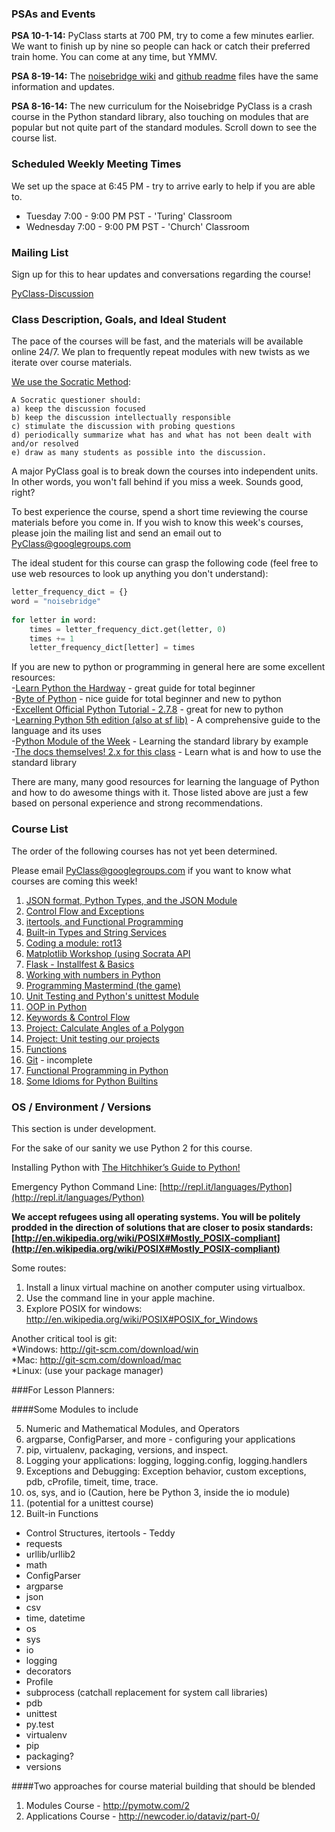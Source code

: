 
### PSAs and Events

**PSA 10-1-14:** PyClass starts at 700 PM, try to come a few minutes earlier. We want to finish up by nine so people can hack or catch their preferred train home.  You can come at any time, but YMMV.

**PSA 8-19-14:** The [noisebridge wiki](https://noisebridge.net/wiki/PyClass) and [github readme](https://github.com/PyClass/PyClass-lesson-plans) files have the same information and updates.

**PSA 8-16-14:** The new curriculum for the Noisebridge PyClass is a crash course in the Python standard library, also touching on modules that are popular but not quite part of the standard modules. Scroll down to see the course list.

### Scheduled Weekly Meeting Times

We set up the space at 6:45 PM - try to arrive early to help if you are able to.

* Tuesday 7:00 - 9:00 PM PST - 'Turing' Classroom
* Wednesday 7:00 - 9:00 PM PST - 'Church' Classroom

### Mailing List

Sign up for this to hear updates and conversations regarding the course!

[PyClass-Discussion](http://groups.google.com/group/pyclass)


### Class Description, Goals, and Ideal Student

The pace of the courses will be fast, and the materials will be available online 24/7. We plan to frequently repeat modules with new twists as we iterate over course materials.

[We use the Socratic Method](http://www.criticalthinking.org/pages/socratic-teaching/606):
```
A Socratic questioner should: 
a) keep the discussion focused
b) keep the discussion intellectually responsible
c) stimulate the discussion with probing questions
d) periodically summarize what has and what has not been dealt with and/or resolved
e) draw as many students as possible into the discussion.
```

A major PyClass goal is to break down the courses into independent units. In other words, you won't fall behind if you miss a week. Sounds good, right?

To best experience the course, spend a short time reviewing the course materials before you come in. If you wish to know this week's courses, please join the mailing list and send an email out to PyClass@googlegroups.com

The ideal student for this course can grasp the following code (feel free to use web resources to look up anything you don't understand):

```python
letter_frequency_dict = {}
word = "noisebridge"
 
for letter in word:
    times = letter_frequency_dict.get(letter, 0)
    times += 1
    letter_frequency_dict[letter] = times
```

If you are new to python or programming in general here are some excellent resources:    
-[Learn Python the Hardway](http://learnpythonthehardway.org/) - great guide for total beginner    
-[Byte of Python](http://www.swaroopch.com/notes/python/) - nice guide for total beginner and new to python    
-[Excellent Official Python Tutorial - 2.7.8](https://docs.python.org/2/tutorial/) - great for new to python    
-[Learning Python 5th edition (also at sf lib)](http://shop.oreilly.com/product/0636920028154.do) - A comprehensive guide to the language and its uses    
-[Python Module of the Week](http://pymotw.com/2/) - Learning the standard library by example    
-[The docs themselves! 2.x for this class](https://www.python.org/doc/) - Learn what is and how to use the standard library

There are many, many good resources for learning the language of Python and how to do awesome things with it.
Those listed above are just a few based on personal experience and strong recommendations.  

### Course List


The order of the following courses has not yet been determined.  

Please email PyClass@googlegroups.com if you want to know what courses are coming this week!

1. [JSON format, Python Types, and the JSON Module](https://github.com/PyClass/PyClass-lesson-plans/blob/master/1_json_module.md)    
2. [Control Flow and Exceptions](https://github.com/PyClass/PyClass-lesson-plans/blob/master/5_control_statements.md)     
3. [itertools, and Functional Programming](https://github.com/PyClass/PyClass-lesson-plans/blob/master/3_functional_and_control.md)    
4. [Built-in Types and String Services](https://github.com/PyClass/PyClass-lesson-plans/blob/master/4_builtintypes_stringservices.md)    
5. [Coding a module: rot13](https://github.com/PyClass/PyClass-lesson-plans/blob/master/10_rot13.md) 
6. [Matplotlib Workshop (using Socrata API](https://github.com/PyClass/PyClass-lesson-plans/blob/master/6_socrata_matplotlib_workshop.md)
7. [Flask - Installfest & Basics](https://github.com/PyClass/PyClass-lesson-plans/blob/master/11_server_side_dev_flask.md)
8. [Working with numbers in Python](https://github.com/PyClass/PyClass-lesson-plans/blob/master/9_numbers.md) 
9. [Programming Mastermind (the game)](https://github.com/PyClass/PyClass-lesson-plans/blob/master/13_games.md)
10. [Unit Testing and Python's unittest Module](https://github.com/PyClass/PyClass-lesson-plans/blob/master/14_unittest.md)
11. [OOP in Python](https://github.com/PyClass/PyClass-lesson-plans/blob/master/15_classy_OOP.md)
12. [Keywords & Control Flow](https://github.com/PyClass/PyClass-lesson-plans/blob/master/16_keywords_and_control_flow.md)
13. [Project: Calculate Angles of a Polygon](https://github.com/PyClass/PyClass-lesson-plans/blob/master/17_polygon_abstraction.md)
14. [Project: Unit testing our projects](https://github.com/PyClass/PyClass-lesson-plans/blob/master/18_unittesting_more.md)
15. [Functions](https://github.com/PyClass/PyClass-lesson-plans/blob/master/12_functions.md)
16. [Git](https://github.com/PyClass/PyClass-lesson-plans/blob/master/2_git_module.md) - incomplete
17. [Functional Programming in Python](https://github.com/PyClass/PyClass-lesson-plans/blob/master/3_functional_and_control.md)
18. [Some Idioms for Python Builtins](https://github.com/PyClass/PyClass-lesson-plans/blob/master/7_built-ins_and_idioms.md)





###  OS / Environment / Versions

This section is under development.

For the sake of our sanity we use Python 2 for this course.

Installing Python with [The Hitchhiker’s Guide to Python!](http://docs.python-guide.org/en/latest/)

Emergency Python Command Line: [http://repl.it/languages/Python](http://repl.it/languages/Python)


**We accept refugees using all operating systems. You will be politely prodded in the direction of solutions that are closer to posix standards: [http://en.wikipedia.org/wiki/POSIX#Mostly_POSIX-compliant](http://en.wikipedia.org/wiki/POSIX#Mostly_POSIX-compliant)**


Some routes:    
1. Install a linux virtual machine on another computer using virtualbox.    
2. Use the command line in your apple machine.    
3. Explore POSIX for windows: http://en.wikipedia.org/wiki/POSIX#POSIX_for_Windows    
    

Another critical tool is git:    
*Windows: http://git-scm.com/download/win    
*Mac: http://git-scm.com/download/mac    
*Linux: (use your package manager)    



###For Lesson Planners:

####Some Modules to include


5. Numeric and Mathematical Modules, and Operators    
6. argparse, ConfigParser, and more - configuring your applications    
7. pip, virtualenv, packaging, versions, and inspect.    
8. Logging your applications: logging, logging.config, logging.handlers    
9. Exceptions and Debugging: Exception behavior, custom exceptions, pdb, cProfile, timeit, time, trace.    
10. os, sys, and io (Caution, here be Python 3, inside the io module)    
11. (potential for a unittest course)    
12. Built-in Functions    


* Control Structures, itertools - Teddy    
* requests    
* urllib/urllib2    
* math    
* ConfigParser    
* argparse    
* json    
* csv    
* time, datetime    
* os    
* sys    
* io    
* logging    
* decorators    
* Profile    
* subprocess (catchall replacement for system call libraries)    
* pdb    
* unittest    
* py.test    
* virtualenv    
* pip    
* packaging?    
* versions    



####Two approaches for course material building that should be blended

1. Modules Course - http://pymotw.com/2
2. Applications Course - http://newcoder.io/dataviz/part-0/
